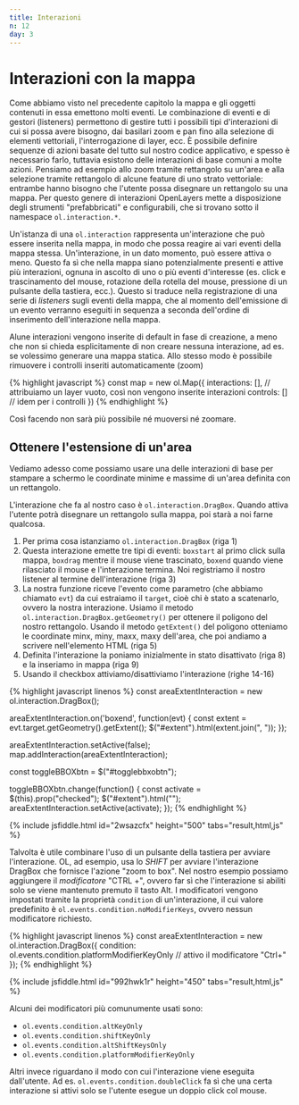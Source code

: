 ```yaml
---
title: Interazioni
n: 12
day: 3
---
```

Interazioni con la mappa
========================
Come abbiamo visto nel precedente capitolo la mappa e gli oggetti contenuti in essa emettono molti eventi. Le combinazione di eventi e di gestori (listeners) permettono di gestire tutti i possibili tipi d'interazioni di cui si possa avere bisogno, dai basilari zoom e pan fino alla selezione di elementi vettoriali, l'interrogazione di layer, ecc.
È possibile definire sequenze di azioni basate del tutto sul nostro codice applicativo, e spesso è necessario farlo, tuttavia esistono delle interazioni di base comuni a molte azioni. Pensiamo ad esempio allo zoom tramite rettangolo su un'area e alla selezione tramite rettangolo di alcune feature di uno strato vettoriale: entrambe hanno bisogno che l'utente possa disegnare un rettangolo su una mappa. Per questo genere di interazioni OpenLayers mette a disposizione degli strumenti "prefabbricati" e configurabili, che si trovano sotto il namespace `ol.interaction.*`.

Un'istanza di una `ol.interaction` rappresenta un'interazione che può essere inserita nella mappa, in modo che possa reagire ai vari eventi della mappa stessa. Un'interazione, in un dato momento, può essere attiva o meno. Questo fa sì che nella mappa siano potenzialmente presenti e attive più interazioni, ognuna in ascolto di uno o più eventi d'interesse (es. click e trascinamento del mouse, rotazione della rotella del mouse, pressione di un pulsante della tastiera, ecc.). Questo si traduce nella registrazione di una serie di _listeners_ sugli eventi della mappa, che al momento dell'emissione di un evento verranno eseguiti in sequenza a seconda dell'ordine di inserimento dell'interazione nella mappa.

Alune interazioni vengono inserite di default in fase di creazione, a meno che non si chieda esplicitamente di non creare nessuna interazione, ad es. se volessimo generare una mappa statica. Allo stesso modo è possibile rimuovere i controlli inseriti automaticamente (zoom)

{% highlight javascript %}
const map = new ol.Map({
    interactions: [], // attribuiamo un layer vuoto, così non vengono inserite interazioni
    controls: [] // idem per i controlli
})
{% endhighlight %}

Così facendo non sarà più possibile né muoversi né zoomare.

## Ottenere l'estensione di un'area
Vediamo adesso come possiamo usare una delle interazioni di base per stampare a schermo le coordinate minime e massime di un'area definita con un rettangolo.

L'interazione che fa al nostro caso è `ol.interaction.DragBox`. Quando attiva l'utente potrà disegnare un rettangolo sulla mappa, poi starà a noi farne qualcosa.

1. Per prima cosa istanziamo `ol.interaction.DragBox` (riga 1)
2. Questa interazione emette tre tipi di eventi: `boxstart` al primo click sulla mappa, `boxdrag` mentre il mouse viene trascinato, `boxend` quando viene rilasciato il mouse e l'interazione termina. Noi registriamo il nostro listener al termine dell'interazione (riga 3)
3. La nostra funzione riceve l'evento come parametro (che abbiamo chiamato `evt`) da cui estraiamo il `target`, cioè chi è stato a scatenarlo, ovvero la nostra interazione. Usiamo il metodo `ol.interaction.DragBox.getGeometry()` per ottenere il poligono del nostro rettangolo. Usando il metodo `getExtent()` del poligono otteniamo le coordinate minx, miny, maxx, maxy dell'area, che poi andiamo a scrivere nell'elemento HTML (riga 5)
4. Definita l'interazione la poniamo inizialmente in stato disattivato (riga 8) e la inseriamo in mappa (riga 9)
5. Usando il checkbox attiviamo/disattiviamo l'interazione (righe 14-16)

{% highlight javascript linenos %}
const areaExtentInteraction = new ol.interaction.DragBox();

areaExtentInteraction.on('boxend', function(evt) {
  const extent = evt.target.getGeometry().getExtent();
  $("#extent").html(extent.join(", "));
});

areaExtentInteraction.setActive(false);
map.addInteraction(areaExtentInteraction);

const toggleBBOXbtn = $("#togglebbxobtn");

toggleBBOXbtn.change(function() {
  const activate = $(this).prop("checked");
  $("#extent").html("");
  areaExtentInteraction.setActive(activate);
});
{% endhighlight %}

{% include jsfiddle.html id="2wsazcfx" height="500" tabs="result,html,js" %}

Talvolta è utile combinare l'uso di un pulsante della tastiera per avviare l'interazione. OL, ad esempio, usa lo _SHIFT_ per avviare l'interazione DragBox che fornisce l'azione "zoom to box".
Nel nostro esempio possiamo aggiungere il _modificatore_ "CTRL +", ovvero far sì che l'interazione si abiliti solo se viene mantenuto premuto il tasto Alt.
I modificatori vengono impostati tramite la proprietà `condition` di un'interazione, il cui valore predefinito è `ol.events.condition.noModifierKeys`, ovvero nessun modificatore richiesto.

{% highlight javascript linenos %}
const areaExtentInteraction = new ol.interaction.DragBox({
    condition: ol.events.condition.platformModifierKeyOnly // attivo il modificatore "Ctrl+"
});
{% endhighlight %}

{% include jsfiddle.html id="992hwk1r" height="450" tabs="result,html,js" %}

Alcuni dei modificatori più comunumente usati sono:

* `ol.events.condition.altKeyOnly`
* `ol.events.condition.shiftKeyOnly`
* `ol.events.condition.altShiftKeysOnly`
* `ol.events.condition.platformModifierKeyOnly`

Altri invece riguardano il modo con cui l'interazione viene eseguita dall'utente. Ad es. `ol.events.condition.doubleClick` fa sì che una certa interazione si attivi solo se l'utente esegue un doppio click col mouse.
